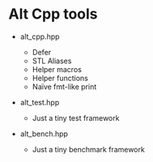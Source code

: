 # Alt Cpp tools

- alt_cpp.hpp
    - Defer
    - STL Aliases
    - Helper macros
    - Helper functions
    - Naïve fmt-like print

- alt_test.hpp
    - Just a tiny test framework

- alt_bench.hpp
    - Just a tiny benchmark framework

